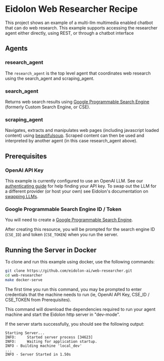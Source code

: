 # Eidolon Web Researcher Recipe

This project shows an example of a multi-llm multimedia enabled chatbot that can do web research. This example supports accessing
the researcher agent either directly, using REST, or through a chatbot interface

## Agents
### research_agent
The `research_agent` is the top level agent that coordinates web research using the search_agent and scraping_agent.

### search_agent
Returns web search results using <a href="https://developers.google.com/custom-search" target=_blank>Google Programmable Search Engine</a> (formerly Custom Search Engine, or CSE).

### scraping_agent
Navigates, extracts and manipulates web pages (including javascript loaded content) using <a href="https://www.crummy.com/software/BeautifulSoup/" target=_blank>beautifulsoup</a>. Scraped content can then be used and interpreted by another agent (in this case research_agent above).

## Prerequisites
### OpenAI API Key
This example is currently configured to use an OpenAI LLM. See our [authenticating guide](https://www.eidolonai.com/docs/howto/authenticate_llm)
for help finding your API key. To swap out the LLM for a different provider (or host your own) see Eidolon's documentation 
on [swapping LLMs](https://www.eidolonai.com/docs/howto/swap_llm).

### Google Programmable Search Engine ID / Token
You will need to create a [Google Programmable Search Engine](https://programmablesearchengine.google.com).

After creating this resource, you will be prompted for the search engine ID (`CSE_ID`) and token (`CSE_TOKEN`) when you run the server. 

## Running the Server in Docker

To clone and run this example using docker, use the following commands:

```bash
git clone https://github.com/eidolon-ai/web-researcher.git
cd web-researcher
make docker-serve
```

The first time you run this command, you may be prompted to enter credentials that the machine needs 
to run (ie, OpenAI API Key, CSE_ID / CSE_TOKEN from Prerequisites).

This command will download the dependencies required to run your agent machine and start the Eidolon http server in
"dev-mode".

If the server starts successfully, you should see the following output:

```
Starting Server...
INFO:     Started server process [34623]
INFO:     Waiting for application startup.
INFO - Building machine 'local_dev'
...
INFO - Server Started in 1.50s
```
